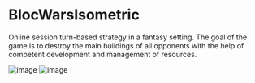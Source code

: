 # BlocWarsIsometric

Online session turn-based strategy in a fantasy setting. The goal of the game is to destroy the main buildings of all opponents with the help of competent development and management of resources.

![image](https://user-images.githubusercontent.com/61661965/226204436-d1c5896b-5f67-4e82-8139-cc36d337233b.png)
![image](https://user-images.githubusercontent.com/61661965/226204453-d118eef1-720a-4bee-ad66-77e6590c5ec3.png)
